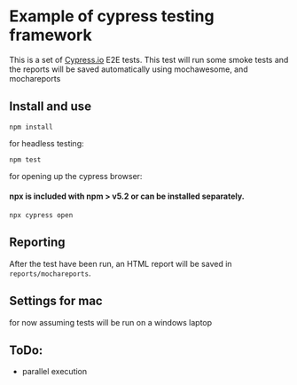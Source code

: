 # Example of cypress testing framework

This is a set of [Cypress.io](https://www.cypress.io) E2E tests. This test will run some smoke tests and the reports will be saved automatically using mochawesome, and mochareports

## Install and use


```shell
npm install
```

for headless testing:
```shell
npm test
```

for opening up the cypress browser:
#### npx is included with npm > v5.2 or can be installed separately.

```shell
npx cypress open
```

## Reporting

 After the test have been run, an HTML report will be saved in `reports/mochareports`. 

## Settings for mac
for now assuming tests will be run on a windows laptop

## ToDo:
- parallel execution